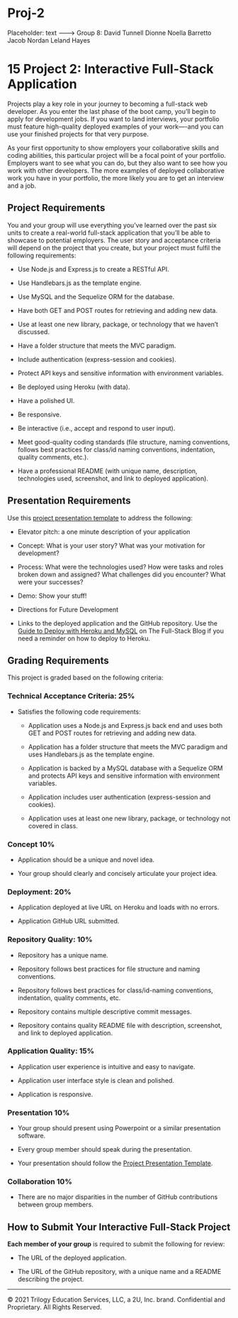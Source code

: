 # Proj-2

Placeholder: text ---> Group 8:
David Tunnell
Dionne Noella Barretto
Jacob Nordan
Leland Hayes

# 15 Project 2: Interactive Full-Stack Application

Projects play a key role in your journey to becoming a full-stack web developer. As you enter the last phase of the boot camp, you’ll begin to apply for development jobs. If you want to land interviews, your portfolio must feature high-quality deployed examples of your work—-and you can use your finished projects for that very purpose.

As your first opportunity to show employers your collaborative skills and coding abilities, this particular project will be a focal point of your portfolio. Employers want to see what you can do, but they also want to see how you work with other developers. The more examples of deployed collaborative work you have in your portfolio, the more likely you are to get an interview and a job.

## Project Requirements

You and your group will use everything you’ve learned over the past six units to create a real-world full-stack application that you’ll be able to showcase to potential employers. The user story and acceptance criteria will depend on the project that you create, but your project must fulfil the following requirements:

- Use Node.js and Express.js to create a RESTful API.

- Use Handlebars.js as the template engine.

- Use MySQL and the Sequelize ORM for the database.

- Have both GET and POST routes for retrieving and adding new data.

- Use at least one new library, package, or technology that we haven’t discussed.

- Have a folder structure that meets the MVC paradigm.

- Include authentication (express-session and cookies).

- Protect API keys and sensitive information with environment variables.

- Be deployed using Heroku (with data).

- Have a polished UI.

- Be responsive.

- Be interactive (i.e., accept and respond to user input).

- Meet good-quality coding standards (file structure, naming conventions, follows best practices for class/id naming conventions, indentation, quality comments, etc.).

- Have a professional README (with unique name, description, technologies used, screenshot, and link to deployed application).

## Presentation Requirements

Use this [project presentation template](https://docs.google.com/presentation/d/10QaO9KH8HtUXj__81ve0SZcpO5DbMbqqQr4iPpbwKks/edit?usp=sharing) to address the following:

- Elevator pitch: a one minute description of your application

- Concept: What is your user story? What was your motivation for development?

- Process: What were the technologies used? How were tasks and roles broken down and assigned? What challenges did you encounter? What were your successes?

- Demo: Show your stuff!

- Directions for Future Development

- Links to the deployed application and the GitHub repository. Use the [Guide to Deploy with Heroku and MySQL](https://coding-boot-camp.github.io/full-stack/heroku/deploy-with-heroku-and-mysql) on The Full-Stack Blog if you need a reminder on how to deploy to Heroku.

## Grading Requirements

This project is graded based on the following criteria:

### Technical Acceptance Criteria: 25%

- Satisfies the following code requirements:

  - Application uses a Node.js and Express.js back end and uses both GET and POST routes for retrieving and adding new data.

  - Application has a folder structure that meets the MVC paradigm and uses Handlebars.js as the template engine.

  - Application is backed by a MySQL database with a Sequelize ORM and protects API keys and sensitive information with environment variables.

  - Application includes user authentication (express-session and cookies).

  - Application uses at least one new library, package, or technology not covered in class.

### Concept 10%

- Application should be a unique and novel idea.

- Your group should clearly and concisely articulate your project idea.

### Deployment: 20%

- Application deployed at live URL on Heroku and loads with no errors.

- Application GitHub URL submitted.

### Repository Quality: 10%

- Repository has a unique name.

- Repository follows best practices for file structure and naming conventions.

- Repository follows best practices for class/id-naming conventions, indentation, quality comments, etc.

- Repository contains multiple descriptive commit messages.

- Repository contains quality README file with description, screenshot, and link to deployed application.

### Application Quality: 15%

- Application user experience is intuitive and easy to navigate.

- Application user interface style is clean and polished.

- Application is responsive.

### Presentation 10%

- Your group should present using Powerpoint or a similar presentation software.

- Every group member should speak during the presentation.

- Your presentation should follow the [Project Presentation Template](https://docs.google.com/presentation/d/10QaO9KH8HtUXj__81ve0SZcpO5DbMbqqQr4iPpbwKks/edit?usp=sharing).

### Collaboration 10%

- There are no major disparities in the number of GitHub contributions between group members.

## How to Submit Your Interactive Full-Stack Project

**Each member of your group** is required to submit the following for review:

- The URL of the deployed application.

- The URL of the GitHub repository, with a unique name and a README describing the project.

---

© 2021 Trilogy Education Services, LLC, a 2U, Inc. brand. Confidential and Proprietary. All Rights Reserved.

